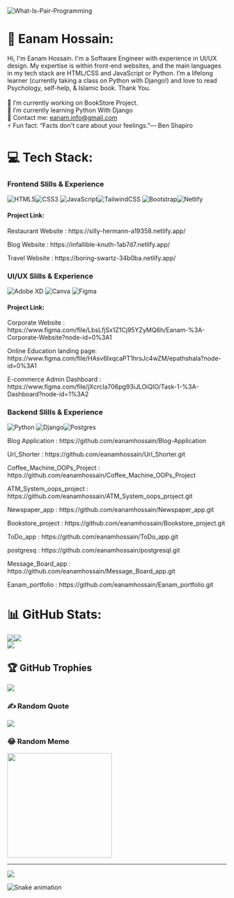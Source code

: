<img src="https://i.ibb.co/GFF0jH7/What-Is-Pair-Programming.png" alt="What-Is-Pair-Programming" border="0" ></a>


# 💫 Eanam Hossain:

Hi, I'm Eanam Hossain. I'm a Software Engineer with experience in UI/UX design. My expertise is within front-end websites, and the main languages in my tech stack are HTML/CSS and JavaScript or Python. I’m a lifelong learner (currently taking a class on Python with Django!) and love to read Psychology, self-help, & Islamic book. Thank You.<br>
<br>
🔭 I’m currently working on BookStore Project.<br>🌱 I’m currently learning Python With Django<br>💬 Contact me: eanam.info@gmail.com<br>⚡ Fun fact: “Facts don't care about your feelings.”― Ben Shapiro


# 💻 Tech Stack:

### Frontend Slills & Experience
![HTML5](https://img.shields.io/badge/html5-%23E34F26.svg?style=for-the-badge&logo=html5&logoColor=white)![CSS3](https://img.shields.io/badge/css3-%231572B6.svg?style=for-the-badge&logo=css3&logoColor=white) ![JavaScript](https://img.shields.io/badge/javascript-%23323330.svg?style=for-the-badge&logo=javascript&logoColor=%23F7DF1E)![TailwindCSS](https://img.shields.io/badge/tailwindcss-%2338B2AC.svg?style=for-the-badge&logo=tailwind-css&logoColor=white) ![Bootstrap](https://img.shields.io/badge/bootstrap-%23563D7C.svg?style=for-the-badge&logo=bootstrap&logoColor=white)![Netlify](https://img.shields.io/badge/netlify-%23000000.svg?style=for-the-badge&logo=netlify&logoColor=#00C7B7)<br>

#### Project Link:

 <p>Restaurant Website : https://silly-hermann-a19358.netlify.app/ </p>
 <p>Blog Website : https://infallible-knuth-1ab7d7.netlify.app/ </p>
 <p>Travel Website : https://boring-swartz-34b0ba.netlify.app/ </p>
 
 ### UI/UX Slills & Experience
 ![Adobe XD](https://img.shields.io/badge/Adobe%20XD-470137?style=for-the-badge&logo=Adobe%20XD&logoColor=#FF61F6) ![Canva](https://img.shields.io/badge/Canva-%2300C4CC.svg?style=for-the-badge&logo=Canva&logoColor=white) 	![Figma](https://img.shields.io/badge/figma-%23F24E1E.svg?style=for-the-badge&logo=figma&logoColor=white)<br>
 
 #### Project Link:

 <p> Corporate Website : https://www.figma.com/file/LbsLfjSx1Z1Cj95YZyMQ6h/Eanam-%3A-Corporate-Website?node-id=0%3A1 </p>
 <p> Online Education landing page: https://www.figma.com/file/HAsv6IxqcaPT1hrsJc4wZM/epathshala?node-id=0%3A1 </p>
 <p> E-commerce Admin Dashboard : https://www.figma.com/file/jXcrcIa706pg93iJLOiQIO/Task-1-%3A-Dashboard?node-id=1%3A2 </p>
 
 ### Backend Slills & Experience
 ![Python](https://img.shields.io/badge/python-3670A0?style=for-the-badge&logo=python&logoColor=ffdd54) ![Django](https://img.shields.io/badge/django-%23092E20.svg?style=for-the-badge&logo=django&logoColor=white)![Postgres](https://img.shields.io/badge/postgres-%23316192.svg?style=for-the-badge&logo=postgresql&logoColor=white)<br><p>  </p>
 <p> Blog Application : https://github.com/eanamhossain/Blog-Application </p>
 <p> Url_Shorter : https://github.com/eanamhossain/Url_Shorter.git  </p>
 <p> Coffee_Machine_OOPs_Project : https://github.com/eanamhossain/Coffee_Machine_OOPs_Project </p>
 <p> ATM_System_oops_project : https://github.com/eanamhossain/ATM_System_oops_project.git </p>
 <p>Newspaper_app : https://github.com/eanamhossain/Newspaper_app.git </p>
 <p> Bookstore_project : https://github.com/eanamhossain/Bookstore_project.git </p>
 <p> ToDo_app : https://github.com/eanamhossain/ToDo_app.git </p>
 <p> postgresq : https://github.com/eanamhossain/postgresql.git </p>
 <p> Message_Board_app : https://github.com/eanamhossain/Message_Board_app.git </p>
 <p> Eanam_portfolio : https://github.com/eanamhossain/Eanam_portfolio.git </p>
 
# 📊 GitHub Stats:
![](https://github-readme-stats.vercel.app/api?username=eanamhossain&theme=blue-green&hide_border=false&include_all_commits=false&count_private=false)![](https://github-readme-streak-stats.herokuapp.com/?user=eanamhossain&theme=blue-green&hide_border=false)<br>
![](https://github-readme-stats.vercel.app/api/top-langs/?username=eanamhossain&theme=blue-green&hide_border=false&include_all_commits=false&count_private=false&layout=compact)

## 🏆 GitHub Trophies
![](https://github-profile-trophy.vercel.app/?username=eanamhossain&theme=gruvbox&no-frame=true&no-bg=false&margin-w=4)

### ✍️ Random Quote
![](https://quotes-github-readme.vercel.app/api?type=horizontal&theme=tokyonight)

### 😂 Random Meme
<img src="https://random-memer.herokuapp.com/" width="240px"/>

---
[![](https://visitcount.itsvg.in/api?id=eanamhossain&icon=0&color=0)](https://visitcount.itsvg.in)

<!-- Proudly created with GPRM ( https://gprm.itsvg.in ) -->

![Snake animation](https://github.com/thepiyushmalhotra/thepiyushmalhotra/blob/output/github-contribution-grid-snake.svg)

